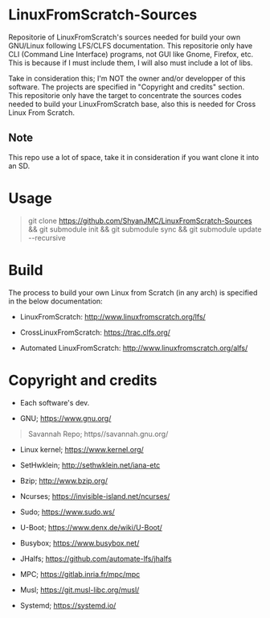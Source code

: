 # LinuxFromScratch-Sources
Repositorie of LinuxFromScratch's sources needed for build your own GNU/Linux following LFS/CLFS documentation.
This repositorie only have CLI (Command Line Interface) programs, not GUI like Gnome, Firefox, etc. This is because if I must include them, I will also must include a lot of libs.

Take in consideration this; I'm NOT the owner and/or developper of this software. The projects are specified in "Copyright and credits" section. <br/>
This repositorie only have the target to concentrate the sources codes needed to build your LinuxFromScratch base, also this is needed for Cross Linux From Scratch.

## Note
This repo use a lot of space, take it in consideration if you want clone it into an SD.

# Usage
> git clone https://github.com/ShyanJMC/LinuxFromScratch-Sources && git submodule init && git submodule sync && git submodule update --recursive

# Build

The process to build your own Linux from Scratch (in any arch) is specified in the below documentation:

* LinuxFromScratch: http://www.linuxfromscratch.org/lfs/

* CrossLinuxFromScratch: https://trac.clfs.org/

* Automated LinuxFromScratch: http://www.linuxfromscratch.org/alfs/

# Copyright and credits
* Each software's dev.

* GNU; https://www.gnu.org/

>  Savannah Repo; https//savannah.gnu.org/

* Linux kernel; https://www.kernel.org/

* SetHwklein; http://sethwklein.net/iana-etc

* Bzip; http://www.bzip.org/

* Ncurses; https://invisible-island.net/ncurses/

* Sudo; https://www.sudo.ws/

* U-Boot; https://www.denx.de/wiki/U-Boot/

* Busybox; https://www.busybox.net/

* JHalfs; https://github.com/automate-lfs/jhalfs

* MPC; https://gitlab.inria.fr/mpc/mpc

* Musl; https://git.musl-libc.org/musl/

* Systemd; https://systemd.io/
